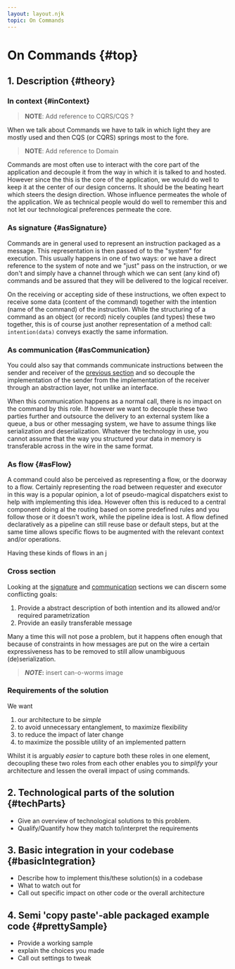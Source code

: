 ```yaml
---
layout: layout.njk
topic: On Commands
---
```

# On Commands {#top}

## 1. Description {#theory}

### In context {#inContext}

> **NOTE**:  Add reference to CQRS/CQS ?

When we talk about Commands we have to talk in which light they are mostly used and then CQS (or CQRS) springs most to the fore.

> **NOTE**:  Add reference to Domain

Commands are most often use to interact with the core part of the application and decouple it from the way in which it is talked to and hosted.
However since the this is the core of the application, we would do well to keep it at the center of our design concerns.
It should be the beating heart which steers the design direction.
Whose influence permeates the whole of the application.
We as technical people would do well to remember this and not let our technological preferences permeate the core.

<!-- > **NOTE**:  Add reference to Domain -->
<!-- * [x] Describe the problem -->

### As signature {#asSignature}

Commands are in general used to represent an instruction packaged as a message. This representation is then passed of to the "system" for execution. This usually happens in one of two ways: or we have a direct reference to the system of note and we "just" pass on the instruction, or we don't and simply have a channel through which we can sent (any kind of) commands and be assured that they will be delivered to the logical receiver.

On the receiving or accepting side of these instructions, we often expect to receive some data (content of the command) together with the intention (name of the command) of the instruction. While the structuring of a command as an object (or record) nicely couples (and types) these two together, this is of course just another representation of a method call: `intention(data)` conveys exactly the same information.

<!-- So now we have shown that you can understand command definitions as method signatures we can look at another look at commands. -->

### As communication {#asCommunication}

You could also say that commands communicate instructions between the sender and receiver of the [previous section](#asSignature) and so decouple the implementation of the sender from the implementation of the receiver through an abstraction layer, not unlike an interface.

When this communication happens as a normal call, there is no impact on the command by this role. If however we want to decouple these two parties further and outsource the delivery to an external system like a queue, a bus or other messaging system, we have to assume things like serialization and deserialization. Whatever the technology in use, you cannot assume that the way you structured your data in memory is transferable across in the wire in the same format.

### As flow {#asFlow}

A command could also be perceived as representing a flow, or the doorway to a flow.
Certainly representing the road between requester and executor in this way is a popular opinion, a lot of pseudo-magical dispatchers exist to help with implementing this idea.
However often this is reduced to a central component doing al the routing based on some predefined rules and you follow those or it doesn't work, while the pipeline idea is lost.
A flow defined declaratively as a pipeline can still reuse base or default steps, but at the same time allows specific flows to be augmented with the relevant context and/or operations.

Having these kinds of flows in an j

<!-- * [x] Explain why this is a problem; motivate a best practice -->

### Cross section

Looking at the [signature](#asSignature) and [communication](#asCommunication) sections we can discern some conflicting goals:

1. Provide a abstract description of both intention and its allowed and/or required parametrization
2. Provide an easily transferable message

Many a time this will not pose a problem, but it happens often enough that because of constraints in how messages are put on the wire a certain expressiveness has to be removed to still allow unambiguous (de)serialization.

> **_NOTE_:** insert can-o-worms image

<!-- * [ ] Sum up the (theoretical) requirements of a solution -->

### Requirements of the solution

We want

1. our architecture to be _simple_
2. to avoid unnecessary entanglement, to maximize flexibility
3. to reduce the impact of later change
4. to maximize the possible utility of an implemented pattern

Whilst it is arguably _easier_ to capture both these roles in one element, decoupling these two roles from each other enables you to _simplify_ your architecture and lessen the overall impact of using commands.

## 2. Technological parts of the solution {#techParts}

* Give an overview of technological solutions to this problem.
* Qualify/Quantify how they match to/interpret the requirements

## 3. Basic integration in your codebase {#basicIntegration}

* Describe how to implement this/these solution(s) in a codebase
* What to watch out for
* Call out specific impact on other code or the overall architecture

## 4. Semi 'copy paste'-able packaged example code {#prettySample}

* Provide a working sample
* explain the choices you made
* Call out settings to tweak
